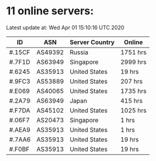 # 11 online servers:

Latest update at: Wed Apr 01 15:10:16 UTC 2020

| ID | ASN | Server Country | Online |
| -- | --- | -------------- | ------ |
| #.15CF | AS49392 | Russia | 1751 hrs |
| #.7F1D | AS63949 | Singapore | 2999 hrs |
| #.6245 | AS35913 | United States | 19 hrs |
| #.9FC3 | AS53889 | United States | 207 hrs |
| #.E069 | AS40065 | United States | 1735 hrs |
| #.2A79 | AS63949 | Japan | 415 hrs |
| #.F7DA | AS45102 | United States | 1025 hrs |
| #.06F7 | AS20473 | Singapore | 1 hrs |
| #.AEA9 | AS35913 | United States | 1 hrs |
| #.7AA6 | AS35913 | United States | 19 hrs |
| #.F0BF | AS35913 | United States | 19 hrs |

